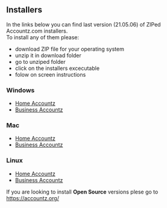 ## Installers

In the links below you can find last version (21.05.06) of ZIPed Accountz.com installers.   
To install any of them please:
* download ZIP file for your operating system
* unzip it in download folder
* go to unziped folder
* click on the installers excecutable
* folow on screen instructions

### Windows
* [Home Accountz](download/win-home.21.05.06.zip)
* [Business Accountz](download/win-baz.21.05.06.zip)

### Mac
* [Home Accountz](download/mac-home.21.05.06.zip)
* [Business Accountz](download/mac-baz.21.05.06.zip)

### Linux
* [Home Accountz](download/linux-home.21.05.06.zip)
* [Business Accountz](download/linux-baz.21.05.06.zip)


If you are looking to install **Open Source** versions plese go to <https://accountz.org/>
